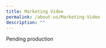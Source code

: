 ```yaml
---
title: Marketing Video
permalink: /about-us/Marketing-Video
description: ""
---
```

Pending production